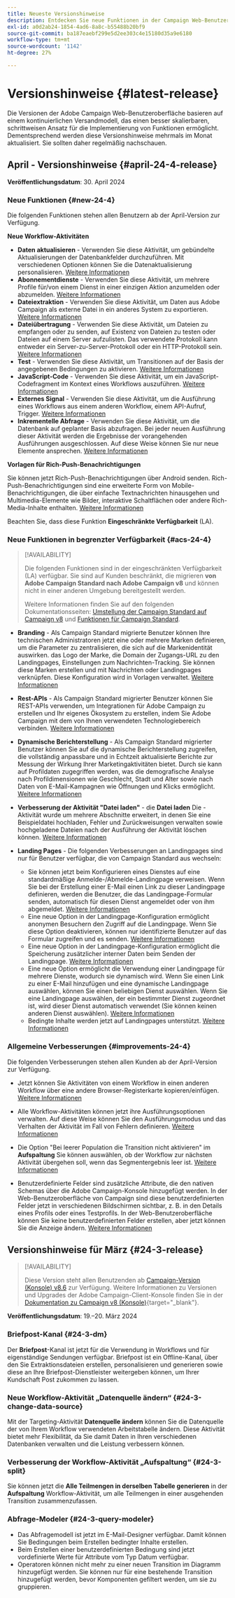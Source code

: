 ```yaml
---
title: Neueste Versionshinweise
description: Entdecken Sie neue Funktionen in der Campaign Web-Benutzeroberfläche.
exl-id: a0d2ab24-1854-4ad6-8a8c-b55488b20bf9
source-git-commit: ba187eaebf299e5d2ee303c4e15180d35a9e6180
workflow-type: tm+mt
source-wordcount: '1142'
ht-degree: 27%

---
```


# Versionshinweise {#latest-release}

<!--Last update: **March 19, 2024**-->

Die Versionen der Adobe Campaign Web-Benutzeroberfläche basieren auf einem kontinuierlichen Versandmodell, das einen besser skalierbaren, schrittweisen Ansatz für die Implementierung von Funktionen ermöglicht. Dementsprechend werden diese Versionshinweise mehrmals im Monat aktualisiert. Sie sollten daher regelmäßig nachschauen.

## April - Versionshinweise {#april-24-4-release}

**Veröffentlichungsdatum**: 30. April 2024

### Neue Funktionen {#new-24-4}

Die folgenden Funktionen stehen allen Benutzern ab der April-Version zur Verfügung.

**Neue Workflow-Aktivitäten**

* **Daten aktualisieren** - Verwenden Sie diese Aktivität, um gebündelte Aktualisierungen der Datenbankfelder durchzuführen. Mit verschiedenen Optionen können Sie die Datenaktualisierung personalisieren. [Weitere Informationen](../workflows/activities/update-data.md)
* **Abonnementdienste** - Verwenden Sie diese Aktivität, um mehrere Profile für/von einem Dienst in einer einzigen Aktion anzumelden oder abzumelden. [Weitere Informationen](../workflows/activities/subscription-services.md)
* **Dateiextraktion** - Verwenden Sie diese Aktivität, um Daten aus Adobe Campaign als externe Datei in ein anderes System zu exportieren. [Weitere Informationen](../workflows/activities/extract-file.md)
* **Dateiübertragung** - Verwenden Sie diese Aktivität, um Dateien zu empfangen oder zu senden, auf Existenz von Dateien zu testen oder Dateien auf einem Server aufzulisten. Das verwendete Protokoll kann entweder ein Server-zu-Server-Protokoll oder ein HTTP-Protokoll sein. [Weitere Informationen](../workflows/activities/transfer-file.md)
* **Test** - Verwenden Sie diese Aktivität, um Transitionen auf der Basis der angegebenen Bedingungen zu aktivieren. [Weitere Informationen](../workflows/activities/test.md)
* **JavaScript-Code** - Verwenden Sie diese Aktivität, um ein JavaScript-Codefragment im Kontext eines Workflows auszuführen. [Weitere Informationen](../workflows/activities/javascript-code.md)
* **Externes Signal** - Verwenden Sie diese Aktivität, um die Ausführung eines Workflows aus einem anderen Workflow, einem API-Aufruf, Trigger. [Weitere Informationen](../workflows/activities/external-signal.md)
* **Inkrementelle Abfrage** - Verwenden Sie diese Aktivität, um die Datenbank auf geplanter Basis abzufragen. Bei jeder neuen Ausführung dieser Aktivität werden die Ergebnisse der vorangehenden Ausführungen ausgeschlossen. Auf diese Weise können Sie nur neue Elemente ansprechen. [Weitere Informationen](../workflows/activities/incremental-query.md)

**Vorlagen für Rich-Push-Benachrichtigungen**

Sie können jetzt Rich-Push-Benachrichtigungen über Android senden. Rich-Push-Benachrichtigungen sind eine erweiterte Form von Mobile-Benachrichtigungen, die über einfache Textnachrichten hinausgehen und Multimedia-Elemente wie Bilder, interaktive Schaltflächen oder andere Rich-Media-Inhalte enthalten. [Weitere Informationen](../push/rich-push.md)

Beachten Sie, dass diese Funktion **Eingeschränkte Verfügbarkeit** (LA).

<!--
* **Audit Trail**

The Audit trail feature constantly records a detailed log of actions and events taking place within the Adobe Campaign instance in real-time. It offers a convenient method to access a chronological record of data, addressing queries such as: the status of workflows, the latest individuals to modify them, or the activities performed by users within the instance.
-->

### Neue Funktionen in begrenzter Verfügbarkeit {#acs-24-4}

>[!AVAILABILITY]
>
>Die folgenden Funktionen sind in der eingeschränkten Verfügbarkeit (LA) verfügbar. Sie sind auf Kunden beschränkt, die migrieren **von Adobe Campaign Standard nach Adobe Campaign v8** und können nicht in einer anderen Umgebung bereitgestellt werden.
>
>Weitere Informationen finden Sie auf den folgenden Dokumentationsseiten: [Umstellung der Campaign Standard auf Campaign v8](../rn/acs-migration.md) und [Funktionen für Campaign Standard](https://experienceleague.adobe.com/docs/experience-cloud/campaign/campaign-standard-migration-home.html).

* **Branding** - Als Campaign Standard migrierte Benutzer können Ihre technischen Administratoren jetzt eine oder mehrere Marken definieren, um die Parameter zu zentralisieren, die sich auf die Markenidentität auswirken. das Logo der Marke, die Domain der Zugangs-URL zu den Landingpages, Einstellungen zum Nachrichten-Tracking. Sie können diese Marken erstellen und mit Nachrichten oder Landingpages verknüpfen. Diese Konfiguration wird in Vorlagen verwaltet. [Weitere Informationen](https://experienceleague.adobe.com/docs/experience-cloud/campaign/branding/branding-gs.html)

* **Rest-APIs** - Als Campaign Standard migrierter Benutzer können Sie REST-APIs verwenden, um Integrationen für Adobe Campaign zu erstellen und Ihr eigenes Ökosystem zu erstellen, indem Sie Adobe Campaign mit dem von Ihnen verwendeten Technologiebereich verbinden. [Weitere Informationen](https://experienceleague.adobe.com/docs/experience-cloud/campaign/apis/get-started-apis.html)

* **Dynamische Berichterstellung** - Als Campaign Standard migrierter Benutzer können Sie auf die dynamische Berichterstellung zugreifen, die vollständig anpassbare und in Echtzeit aktualisierte Berichte zur Messung der Wirkung Ihrer Marketingaktivitäten bietet. Durch sie kann auf Profildaten zugegriffen werden, was die demografische Analyse nach Profildimensionen wie Geschlecht, Stadt und Alter sowie nach Daten von E-Mail-Kampagnen wie Öffnungen und Klicks ermöglicht. [Weitere Informationen](https://experienceleague.adobe.com/docs/experience-cloud/campaign/reporting/get-started-reporting.html)

* **Verbesserung der Aktivität &quot;Datei laden&quot;** - die **Datei laden** Die -Aktivität wurde um mehrere Abschnitte erweitert, in denen Sie eine Beispieldatei hochladen, Fehler und Zurückweisungen verwalten sowie hochgeladene Dateien nach der Ausführung der Aktivität löschen können. [Weitere Informationen](../workflows/activities/load-file.md)

* **Landing Pages** - Die folgenden Verbesserungen an Landingpages sind nur für Benutzer verfügbar, die von Campaign Standard aus wechseln:

   * Sie können jetzt beim Konfigurieren eines Dienstes auf eine standardmäßige Anmelde-/Abmelde-Landingpage verweisen. Wenn Sie bei der Erstellung einer E-Mail einen Link zu dieser Landingpage definieren, werden die Benutzer, die das Landingpage-Formular senden, automatisch für diesen Dienst angemeldet oder von ihm abgemeldet. [Weitere Informationen](../audience/manage-services.md#create-service)
   * Eine neue Option in der Landingpage-Konfiguration ermöglicht anonymen Besuchern den Zugriff auf die Landingpage. Wenn Sie diese Option deaktivieren, können nur identifizierte Benutzer auf das Formular zugreifen und es senden. [Weitere Informationen](../landing-pages/create-lp.md#create-landing-page)
   * Eine neue Option in der Landingpage-Konfiguration ermöglicht die Speicherung zusätzlicher interner Daten beim Senden der Landingpage. [Weitere Informationen](../landing-pages/create-lp.md#create-landing-page)
   * Eine neue Option ermöglicht die Verwendung einer Landingpage für mehrere Dienste, wodurch sie dynamisch wird. Wenn Sie einen Link zu einer E-Mail hinzufügen und eine dynamische Landingpage auswählen, können Sie einen beliebigen Dienst auswählen. Wenn Sie eine Landingpage auswählen, der ein bestimmter Dienst zugeordnet ist, wird dieser Dienst automatisch verwendet (Sie können keinen anderen Dienst auswählen). [Weitere Informationen](../landing-pages/create-lp.md#define-actions-on-form-submission)
   * Bedingte Inhalte werden jetzt auf Landingpages unterstützt. [Weitere Informationen](../landing-pages/lp-content.md)

### Allgemeine Verbesserungen {#improvements-24-4}

Die folgenden Verbesserungen stehen allen Kunden ab der April-Version zur Verfügung.
<!--**Workflow - Copy/Paste into another tab**: -->

* Jetzt können Sie Aktivitäten von einem Workflow in einen anderen Workflow über eine andere Browser-Registerkarte kopieren/einfügen. [Weitere Informationen](../workflows/orchestrate-activities.md#copy-activities-copy)

<!--**Workflow - Execution options**: -->

* Alle Workflow-Aktivitäten können jetzt ihre Ausführungsoptionen verwalten. Auf diese Weise können Sie den Ausführungsmodus und das Verhalten der Aktivität im Fall von Fehlern definieren. [Weitere Informationen](../workflows/orchestrate-activities.md#execution-options-execution)

<!-- **Workflow - Split Activity - Support Skipping Empty Transition**: -->

* Die Option &quot;Bei leerer Population die Transition nicht aktivieren&quot; im **Aufspaltung** Sie können auswählen, ob der Workflow zur nächsten Aktivität übergehen soll, wenn das Segmentergebnis leer ist. [Weitere Informationen](../workflows/activities/split.md)

<!--* **Support of custom fields**-->

* Benutzerdefinierte Felder sind zusätzliche Attribute, die den nativen Schemas über die Adobe Campaign-Konsole hinzugefügt werden. In der Web-Benutzeroberfläche von Campaign sind diese benutzerdefinierten Felder jetzt in verschiedenen Bildschirmen sichtbar, z. B. in den Details eines Profils oder eines Testprofils. In der Web-Benutzeroberfläche können Sie keine benutzerdefinierten Felder erstellen, aber jetzt können Sie die Anzeige ändern. [Weitere Informationen](../administration/custom-fields.md)


## Versionshinweise für März {#24-3-release}

>[!AVAILABILITY]
>
>Diese Version steht allen Benutzenden ab [Campaign-Version (Konsole) v8.6](https://experienceleague.adobe.com/docs/campaign/campaign-v8/releases/release-notes.html?lang=de) zur Verfügung. Weitere Informationen zu Versionen und Upgrades der Adobe Campaign-Client-Konsole finden Sie in der [Dokumentation zu Campaign v8 (Konsole)](https://experienceleague.adobe.com/docs/campaign/campaign-v8/releases/upgrades.html?lang=de){target="_blank"}.

**Veröffentlichungsdatum**: 19.–20. März 2024

### Briefpost-Kanal {#24-3-dm}

Der **Briefpost**-Kanal ist jetzt für die Verwendung in Workflows und für eigenständige Sendungen verfügbar. Briefpost ist ein Offline-Kanal, über den Sie Extraktionsdateien erstellen, personalisieren und generieren sowie diese an Ihre Briefpost-Dienstleister weitergeben können, um Ihrer Kundschaft Post zukommen zu lassen.

### Neue Workflow-Aktivität „Datenquelle ändern“ {#24-3-change-data-source}

Mit der Targeting-Aktivität **Datenquelle ändern** können Sie die Datenquelle der von Ihrem Workflow verwendeten Arbeitstabelle ändern. Diese Aktivität bietet mehr Flexibilität, da Sie damit Daten in Ihren verschiedenen Datenbanken verwalten und die Leistung verbessern können.

### Verbesserung der Workflow-Aktivität „Aufspaltung“ {#24-3-split}

Sie können jetzt die **Alle Teilmengen in derselben Tabelle generieren** in der **Aufspaltung** Workflow-Aktivität, um alle Teilmengen in einer ausgehenden Transition zusammenzufassen.

### Abfrage-Modeler {#24-3-query-modeler}

* Das Abfragemodell ist jetzt im E-Mail-Designer verfügbar. Damit können Sie Bedingungen beim Erstellen bedingter Inhalte erstellen.
* Beim Erstellen einer benutzerdefinierten Bedingung sind jetzt vordefinierte Werte für Attribute vom Typ Datum verfügbar.
* Operatoren können nicht mehr zu einer neuen Transition im Diagramm hinzugefügt werden. Sie können nur für eine bestehende Transition hinzugefügt werden, bevor Komponenten gefiltert werden, um sie zu gruppieren.
